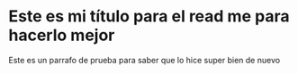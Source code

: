 # Este es mi título para el read me para hacerlo mejor
Este es un parrafo de prueba para saber que lo hice super bien de nuevo
 